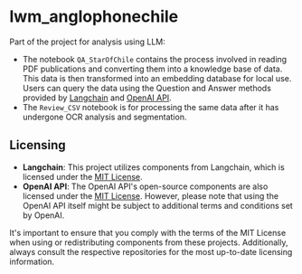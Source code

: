 # lwm_anglophonechile

Part of the project for analysis using LLM:

- The notebook `QA_StarOfChile` contains the process involved in reading PDF publications and converting them into a knowledge base of data. This data is then transformed into an embedding database for local use. Users can query the data using the Question and Answer methods provided by [Langchain](https://langchain.readthedocs.io/) and [OpenAI API](https://openai.com/product).
- The `Review_CSV` notebook is for processing the same data after it has undergone OCR analysis and segmentation.

## Licensing

- **Langchain**: This project utilizes components from Langchain, which is licensed under the [MIT License](https://github.com/langchain-ai/langchain/blob/master/LICENSE).
- **OpenAI API**: The OpenAI API's open-source components are also licensed under the [MIT License](https://github.com/openai/openai-openapi/blob/master/LICENSE). However, please note that using the OpenAI API itself might be subject to additional terms and conditions set by OpenAI.

It's important to ensure that you comply with the terms of the MIT License when using or redistributing components from these projects. Additionally, always consult the respective repositories for the most up-to-date licensing information.



